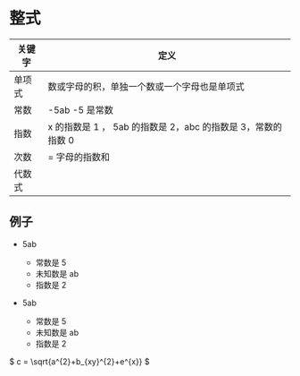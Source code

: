 # 整式

| 关键字 | 定义                                                         |
| ------ | ------------------------------------------------------------ |
| 单项式 | 数或字母的积，单独一个数或一个字母也是单项式                 |
| 常数   | -5ab -5 是常数                                               |
| 指数   | x 的指数是 1 ， 5ab 的指数是 2，abc 的指数是 3，常数的指数 0 |
| 次数   | = 字母的指数和                                               |
| 代数式 |

## 例子

- 5ab

  - 常数是 5
  - 未知数是 ab
  - 指数是 2

- 5ab
  - 常数是 5
  - 未知数是 ab
  - 指数是 2

$ c = \sqrt{a^{2}+b\_{xy}^{2}+e^{x}} $
